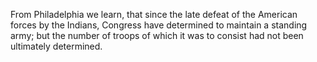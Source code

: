  From Philadelphia we learn, that since the late defeat of the
                    American forces by the Indians, Congress have determined to
                    maintain a standing army; but the number of troops of which it was to
                    consist had not been ultimately determined.